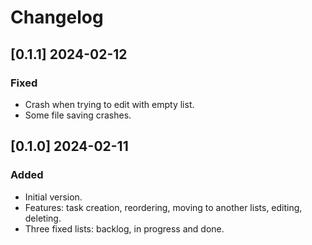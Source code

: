 # Changelog

## [0.1.1] 2024-02-12

### Fixed

- Crash when trying to edit with empty list.
- Some file saving crashes.

## [0.1.0] 2024-02-11

### Added

- Initial version. 
- Features: task creation, reordering, moving to another lists, editing, deleting.
- Three fixed lists: backlog, in progress and done.
